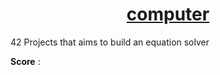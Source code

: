 <h1 align="center"><u>computer</u></h1>
42 Projects that aims to build an equation solver

**Score** :
<br>
